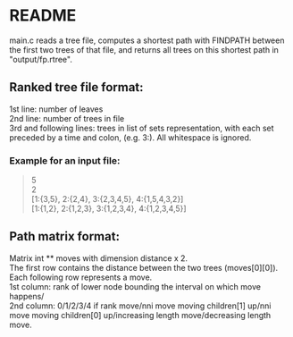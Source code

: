 # README

main.c reads a tree file, computes a shortest path with FINDPATH between the first two trees of that file, and returns all trees on this shortest path in "output/fp.rtree".

## Ranked tree file format:
1st line: number of leaves  
2nd line: number of trees in file  
3rd and following lines: trees in list of sets representation, with each set preceded by a time and colon, (e.g. 3:).
All whitespace is ignored.

### Example for an input file:

> 5  
> 2  
> [1:{3,5}, 2:{2,4}, 3:{2,3,4,5}, 4:{1,5,4,3,2}]  
> [1:{1,2}, 2:{1,2,3}, 3:{1,2,3,4}, 4:{1,2,3,4,5}]


## Path matrix format:
Matrix int ** moves with dimension distance x 2.  
The first row contains the distance between the two trees (moves[0][0]).  
Each following row represents a move.  
1st column: rank of lower node bounding the interval on which move happens/  
2nd column: 0/1/2/3/4 if rank move/nni move moving children[1] up/nni move moving children[0] up/increasing length move/decreasing length move.
